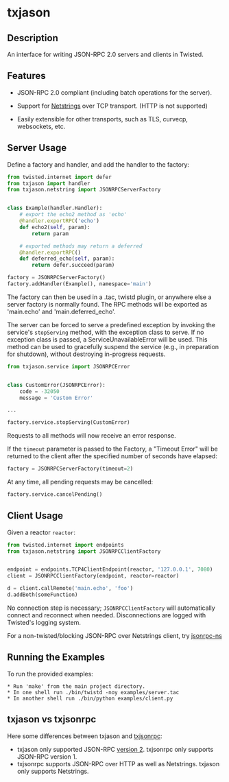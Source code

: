 txjason
============


Description
-----------

An interface for writing JSON-RPC 2.0 servers and clients in Twisted.


Features
--------

* JSON-RPC 2.0 compliant (including batch operations for the server).

* Support for [Netstrings](http://cr.yp.to/proto/netstrings.txt) over TCP transport. (HTTP is not supported)

* Easily extensible for other transports, such as TLS, curvecp, websockets, etc.


Server Usage
------------

Define a factory and handler, and add the handler to the factory:

```python
from twisted.internet import defer
from txjason import handler
from txjason.netstring import JSONRPCServerFactory


class Example(handler.Handler):
    # export the echo2 method as 'echo'
    @handler.exportRPC('echo')
    def echo2(self, param):
        return param

    # exported methods may return a deferred
    @handler.exportRPC()
    def deferred_echo(self, param):
        return defer.succeed(param)

factory = JSONRPCServerFactory()
factory.addHandler(Example(), namespace='main')
```

The factory can then be used in a .tac, twistd plugin, or anywhere else a server factory
is normally found. The RPC methods will be exported as 'main.echo' and 'main.deferred_echo'.

The server can be forced to serve a predefined exception by invoking the service's
``stopServing`` method, with the exception class to serve. If no exception class is passed,
a ServiceUnavailableError will be used. This method can be used to gracefully suspend the
service (e.g., in preparation for shutdown), without destroying in-progress requests.

```python
from txjason.service import JSONRPCError


class CustomError(JSONRPCError):
    code = -32050
    message = 'Custom Error'

...

factory.service.stopServing(CustomError)
```

Requests to all methods will now receive an error response.

If the ``timeout`` parameter is passed to the Factory, a "Timeout Error" will be returned to the
client after the specified number of seconds have elapsed:

```python
factory = JSONRPCServerFactory(timeout=2)
```

At any time, all pending requests may be cancelled:

```python
factory.service.cancelPending()
```


Client Usage
------------

Given a reactor ``reactor``:

```python
from twisted.internet import endpoints
from txjason.netstring import JSONRPCClientFactory


endpoint = endpoints.TCP4ClientEndpoint(reactor, '127.0.0.1', 7080)
client = JSONRPCClientFactory(endpoint, reactor=reactor)

d = client.callRemote('main.echo', 'foo')
d.addBoth(someFunction)
```

No connection step is necessary;
``JSONRPCClientFactory`` will automatically connect and reconnect when needed.
Disconnections are logged with Twisted's logging system.

For a non-twisted/blocking JSON-RPC over Netstrings client, try [jsonrpc-ns](https://github.com/flowroute/jsonrpc-ns)


Running the Examples
--------------------

To run the provided examples:

    * Run 'make' from the main project directory.
    * In one shell run ./bin/twistd -noy examples/server.tac
    * In another shell run ./bin/python examples/client.py


txjason vs txjsonrpc
--------------------

Here some differences between txjason and [txjsonrpc](https://github.com/oubiwann/txjsonrpc):

* txjason only supported JSON-RPC [version 2](http://www.jsonrpc.org/specification). txjsonrpc only supports JSON-RPC version 1.  
* txjsonrpc supports JSON-RPC over HTTP as well as Netstrings. txjason only supports Netstrings.
